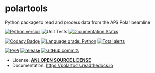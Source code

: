 # polartools

Python package to read and process data from the APS Polar beamline

[![Python version](https://img.shields.io/pypi/pyversions/polartools.svg)](https://pypi.python.org/pypi/polartools)
![Unit Tests](https://github.com/APS-4ID-POLAR//polartools/workflows/Unit%20Tests/badge.svg)
[![Documentation Status](https://readthedocs.org/projects/polartools/badge/?version=latest)](http://polartools.readthedocs.io/en/latest/?badge=latest)

[![Codacy Badge](https://api.codacy.com/project/badge/Grade/b94ee8138eec41d680ece65b77b8f7c2)](https://app.codacy.com/gh/APS-4ID-POLAR/polartools?utm_source=github.com&utm_medium=referral&utm_content=APS-4ID-POLAR/polartools&utm_campaign=Badge_Grade)
[![Language grade: Python](https://img.shields.io/lgtm/grade/python/g/APS-4ID-POLAR/polartools.svg?logo=lgtm&logoWidth=18)](https://lgtm.com/projects/g/APS-4ID-POLAR/polartools/context:python)
[![Total alerts](https://img.shields.io/lgtm/alerts/g/APS-4ID-POLAR/polartools.svg?logo=lgtm&logoWidth=18)](ttps://lgtm.com/projects/g/APS-4ID-POLAR/polartools/alerts/)

[![PyPi](https://img.shields.io/pypi/v/polartools.svg)](https://pypi.python.org/pypi/polartool)
[![release](https://img.shields.io/github/release/APS-4ID-POLAR/polartools.svg)](https://github.com/APS-4ID-POLAR/polartools/releases)
[![GitHub commits](https://img.shields.io/github/commits-since/APS-4ID-POLAR/polartools/v0.1.2.svg)](https://github.com/APS-4ID-POLAR/polartools/commit/)

- License: [**ANL OPEN SOURCE LICENSE**](LICENSE.txt)
- Documentation: https://polartools.readthedocs.io
